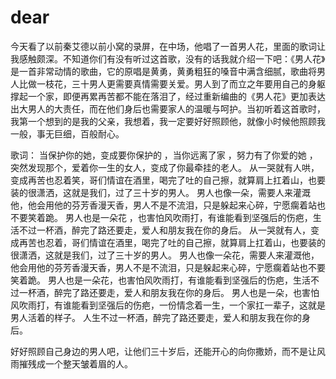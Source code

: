 # dear
今天看了以前秦艾德以前小窝的录屏，在中场，他唱了一首男人花，里面的歌词让我感触颇深。不知道你们有没有听过这首歌，没有的话我就介绍一下吧：《男人花》是一首非常动情的歌曲，它的原唱是黄勇，黄勇粗狂的嗓音中满含细腻，歌曲将男人比做一枝花，三十男人更需要真情需要关爱。男人到了而立之年要用自己的身躯撑起一个家，即便再累再苦都不能在落泪了，经过重新编曲的《男人花》更加表达出大男人的大责任，而在他们身后也需要家人的温暖与呵护。当初听着这首歌时，我第一个想到的是我的父亲，我想着，我一定要好好照顾他，就像小时候他照顾我一般，事无巨细，百般耐心。


歌词：
当保护你的她，变成要你保护的 ，当你远离了家 ，努力有了你爱的她 ，突然发现那个，爱着你一生的女人，变成了你最牵挂的老人。
从一哭就有人哄，变成再苦也忍着笑，哥们情谊在酒里，喝完了吐的自己擦，就算肩上扛着山，也要装的很潇洒，这就是我们，过了三十岁的男人。
男人也像一朵，需要人来灌溉他，他会用他的芬芳香漫天香，男人不是不流泪，只是躲起来心碎，宁愿瘸着站也不要笑着跪。
男人也是一朵花 ，也害怕风吹雨打，有谁能看到坚强后的伤疤，生活不过一杯酒，醉完了路还要走，爱人和朋友我在你的身后。
从一哭就有人，变成再苦也忍着，哥们情谊在酒里，喝完了吐的自己擦，就算肩上扛着山，也要装的很潇洒，这就是我们，过了三十岁的男人。
男人也像一朵花，需要人来灌溉他，他会用他的芬芳香漫天香，男人不是不流泪，只是躲起来心碎，宁愿瘸着站也不要笑着跪。
男人也是一朵花，也害怕风吹雨打，有谁能看到坚强后的伤疤，生活不过一杯酒，醉完了路还要走，爱人和朋友我在你的身后。
男人也是一朵，也害怕风吹雨打，有谁能看到坚强后的伤疤，一份情念着一生，一个家扛一辈子，这就是男人活着的样子。
人生不过一杯酒，醉完了路还要走，爱人和朋友我在你的身后。


好好照顾自己身边的男人吧，让他们三十岁后，还能开心的向你撒娇，而不是让风雨摧残成一个整天皱着眉的人。
